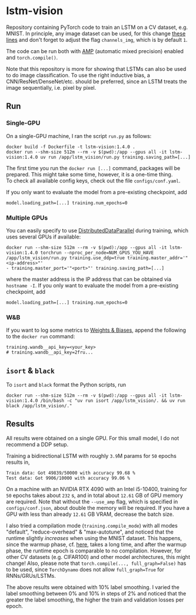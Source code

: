 # lstm-vision
Repository containing PyTorch code to train an LSTM on a CV dataset, e.g. MNIST. In principle, any image dataset can be used, for this change [these lines](https://github.com/ImahnShekhzadeh/lstm-vision/blob/main/mnist-lstm/functions.py#L73-L95) and don't forget to adjust the flag `channels_img`, which is by default `1`.

The code can be run both with [AMP](https://pytorch.org/docs/stable/amp.html) (automatic mixed precision) enabled and `torch.compile()`.

Note that this repository is more for showing that LSTMs can also be used to do image classification. To use the right inductive bias, a CNN/ResNet/DenseNet/etc. should be preferred, since an LSTM treats the image sequentially, i.e. pixel by pixel.

## Run

### Single-GPU
On a single-GPU machine, I ran the script `run.py` as follows:
```
docker build -f Dockerfile -t lstm-vision:1.4.0 .
docker run --shm-size 512m --rm -v $(pwd):/app --gpus all -it lstm-vision:1.4.0 uv run /app/lstm_vision/run.py training.saving_path=[...]
```
The first time you run the `docker run [...]` command, packages will be prepared. This might take some time, however, it is a one-time thing.\
To check all available config keys, check out the file `configs/conf.yaml`.

If you only want to evaluate the model from a pre-existing checkpoint, add
```
model.loading_path=[...] training.num_epochs=0
```

### Multiple GPUs
You can easily specify to use [DistributedDataParallel](https://pytorch.org/docs/stable/generated/torch.nn.parallel.DistributedDataParallel.html) during training, which uses several GPUs if available:
```
docker run --shm-size 512m --rm -v $(pwd):/app --gpus all -it lstm-vision:1.4.0 torchrun --nproc_per_node=NUM_GPUS_YOU_HAVE /app/lstm_vision/run.py training.use_ddp=true training.master_addr='"<ip-address>"'
- training.master_port='"<port>"' training.saving_path=[...]
```
where the master address is the IP address that can be obtained via `hostname -I`. If you only want to evaluate the model from a pre-existing checkpoint, add
```
model.loading_path=[...] training.num_epochs=0
```

### W&B
If you want to log some metrics to [Weights & Biases](https://wandb.ai/), append the following to the `docker run` command:
```
training.wandb__api_key=<your_key>
# training.wandb__api_key=2fru...
```

## `isort` \& `black`
To `isort` and `black` format the Python scripts, run
```Docker
docker run --shm-size 512m --rm -v $(pwd):/app --gpus all -it lstm-vision:1.4.0 /bin/bash -c "uv run isort /app/lstm_vision/. && uv run black /app/lstm_vision/." 
```

## Results

All results were obtained on a single GPU. For this small model, I do not recommend a DDP setup.

Training a bidirectional LSTM with roughly `3.9`M params for `50` epochs results in,
```
Train data: Got 49839/50000 with accuracy 99.68 %
Test data: Got 9906/10000 with accuracy 99.06 %
```
On a machine with an NVIDIA RTX 4090 with an Intel i5-10400, training for `50` epochs takes about `232` s, and in total about `12.61` GB of GPU memory are required. Note that without the `--use_amp` flag, which is specified in `configs/conf.json`, about double the memory will be required. If you have a GPU with less than already `12.61` GB VRAM, decrease the batch size.

I also tried a compilation mode (`training.compile_mode`) with all modes "default", "reduce-overhead" & "max-autotune", and noticed that the runtime slightly _increases_ when using the MNIST dataset. This happens, since the warmup phase, cf. [here](https://pytorch.org/tutorials/intermediate/torch_compile_tutorial.html), takes a long time, and after the warmup phase, the runtime epoch is comparable to no compilation. However, for other CV datasets (e.g. CIFAR100) and other model architectures, this might change! Also, please note that `torch.compile(..., full_graph=False)` has to be used, since `TorchDynamo` does not allow `full_graph=True` for RNNs/GRUs/LSTMs.

The above results were obtained with $10 \%$ label smoothing. I varied the label smoothing between $0 \%$ and $10 \%$ in steps of $2 \%$ and noticed that the greater the label smoothing, the higher the train and validation losses per epoch.
